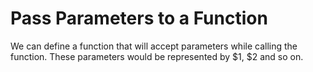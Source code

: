 <h1>Pass Parameters to a Function</h1>

<p>
We can define a function that will accept parameters while calling the function. These parameters would be represented by $1, $2 and so on.<br>
</p>